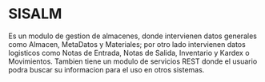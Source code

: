 # SISALM

Es un modulo de gestion de almacenes, donde intervienen datos generales como Almacen, MetaDatos y Materiales; por otro lado intervienen datos logisticos como Notas de Entrada, Notas de Salida, Inventario y Kardex o Movimientos. Tambien tiene un modulo de servicios REST donde el usuario podra buscar su informacion para el uso en otros sistemas.
